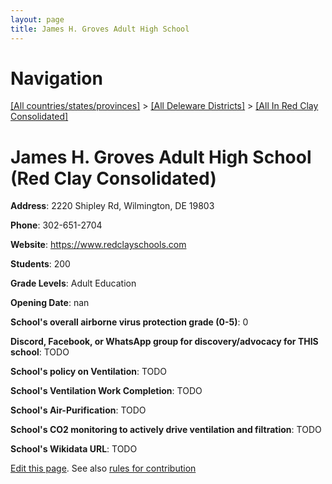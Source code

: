 ```yaml
---
layout: page
title: James H. Groves Adult High School
---
```

# Navigation

[[All countries/states/provinces]](../../..) > [[All Deleware Districts]](../..) > [[All In Red Clay Consolidated]](..)

# James H. Groves Adult High School (Red Clay Consolidated)

**Address**: 2220 Shipley Rd, Wilmington, DE 19803

**Phone**: 302-651-2704

**Website**: <https://www.redclayschools.com>

**Students**: 200

**Grade Levels**: Adult Education

**Opening Date**: nan

**School's overall airborne virus protection grade (0-5)**: 0

**Discord, Facebook, or WhatsApp group for discovery/advocacy for THIS school**: TODO

**School's policy on Ventilation**: TODO

**School's Ventilation Work Completion**: TODO

**School's Air-Purification**: TODO

**School's CO2 monitoring to actively drive ventilation and filtration**: TODO

**School's Wikidata URL**: TODO


[Edit this page](https://github.com/ventilate-schools/DE/edit/main/./Red_Clay_Consolidated/James_H._Groves_Adult_High_School.md). See also [rules for contribution](../../../contribution-rules/)